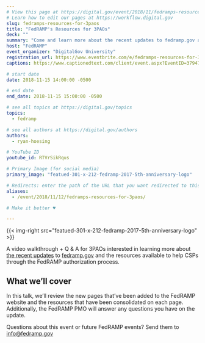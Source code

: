 ```yaml
---
# View this page at https://digital.gov/event/2018/11/fedramps-resources-for-3paos
# Learn how to edit our pages at https://workflow.digital.gov
slug: fedramps-resources-for-3paos
title: "FedRAMP's Resources for 3PAOs"
deck: ""
summary: "Come and learn more about the recent updates to fedramp.gov and the resources available to help you through the FedRAMP authorization process."
host: "FedRAMP"
event_organizer: "DigitalGov University"
registration_url: https://www.eventbrite.com/e/fedramps-resources-for-3paos-registration-51525265456
captions: https://www.captionedtext.com/client/event.aspx?EventID=3794709&CustomerID=321

# start date
date: 2018-11-15 14:00:00 -0500

# end date
end_date: 2018-11-15 15:00:00 -0500

# see all topics at https://digital.gov/topics
topics: 
  - fedramp

# see all authors at https://digital.gov/authors
authors: 
  - ryan-hoesing

# YouTube ID
youtube_id: RTVrSikRqus

# Primary Image (for social media)
primary_image: "featued-301-x-212-fedramp-2017-5th-anniversary-logo"

# Redirects: enter the path of the URL that you want redirected to this page
aliases: 
  - /event/2018/11/12/fedramps-resources-for-3paos/

# Make it better ♥

---
```


{{< img-right src="featued-301-x-212-fedramp-2017-5th-anniversary-logo" >}}

A video walkthrough + Q & A for 3PAOs interested in learning more about [the recent updates](https://www.fedramp.gov/find-resources-easier-with-new-updates-to-fedrampgov/) to [fedramp.gov](https://fedramp.gov) and the resources available to help CSPs through the FedRAMP authorization process.

## What we’ll cover

In this talk, we’ll review the new pages that’ve been added to the FedRAMP website and the resources that have been consolidated on each page. Additionally, the FedRAMP PMO will answer any questions you have on the update.

Questions about this event or future FedRAMP events? Send them to [info@fedramp.gov](mailto:info@fedramp.gov)
